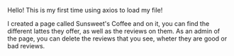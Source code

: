 Hello!
This is my first time using axios to load my file!

I created a page called Sunsweet's Coffee and on it, you can find the different lattes they offer, as well as the reviews on them.
As an admin of the page, you can delete the reviews that you see, wheter they are good or bad reviews.
